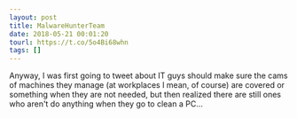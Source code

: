 ```yaml
---
layout: post
title: MalwareHunterTeam
date: 2018-05-21 00:01:20
tourl: https://t.co/5o4Bi68whn
tags: []
---
```

Anyway, I was first going to tweet about IT guys should make sure the cams of machines they manage (at workplaces I mean, of course) are covered or something when they are not needed, but then realized there are still ones who aren't do anything when they go to clean a PC...